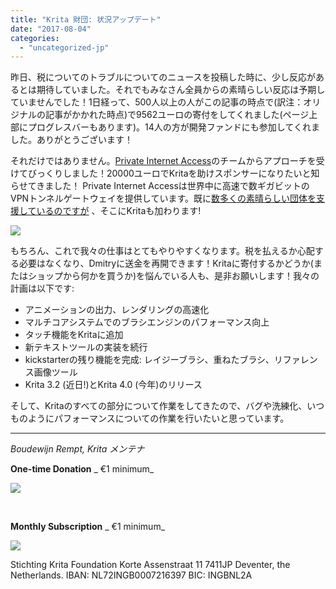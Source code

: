 ```yaml
---
title: "Krita 財団: 状況アップデート"
date: "2017-08-04"
categories: 
  - "uncategorized-jp"
---
```


昨日、税についてのトラブルについてのニュースを投稿した時に、少し反応があるとは期待していました。それでもみなさん全員からの素晴らしい反応は予期していませんでした！1日経って、500人以上の人がこの記事の時点で(訳注：オリジナルの記事がかかれた時点)で9562ユーロの寄付をしてくれました(ページ上部にプログレスバーもあります)。14人の方が開発ファンドにも参加してくれました。ありがとうございます！

それだけではありません。[Private Internet Access](https://www.privateinternetaccess.com)のチームからアプローチを受けてびっくりしました！20000ユーロでKritaを助けスポンサーになりたいと知らせてきました！ Private Internet Accessは世界中に高速で数ギガビットのVPNトンネルゲートウェイを提供しています。既に[数多くの素晴らしい団体を支援しているのですが](https://www.privateinternetaccess.com/pages/companies-we-sponsor) 、そこにKritaも加わります!

[![](/images/posts/2017/PIAlogoupdated_final.png)](/images/posts/2017/PIAlogoupdated_final.png)

もちろん、これで我々の仕事はとてもやりやすくなります。税を払えるか心配する必要はなくなり、Dmitryに送金を再開できます！Kritaに寄付するかどうか(またはショップから何かを買うか)を悩んでいる人も、是非お願いします！我々の計画は以下です:

- アニメーションの出力、レンダリングの高速化
- マルチコアシステムでのブラシエンジンのパフォーマンス向上
- タッチ機能をKritaに追加
- 新テキストツールの実装を続行
- kickstarterの残り機能を完成: レイジーブラシ、重ねたブラシ、リファレンス画像ツール
- Krita 3.2 (近日!)とKrita 4.0 (今年)のリリース

そして、Kritaのすべての部分について作業をしてきたので、バグや洗練化、いつものようにパフォーマンスについての作業を行いたいと思っています。

* * *

_Boudewijn Rempt, Krita メンテナ_

**One-time Donation**  _ €1 minimum_

![](/images/posts/2017/pixel.gif)

 

**Monthly Subscription**  _ €1 minimum_

 ![](/images/posts/2017/pixel.gif)

Stichting Krita Foundation Korte Assenstraat 11 7411JP Deventer, the Netherlands. IBAN: NL72INGB0007216397 BIC: INGBNL2A
